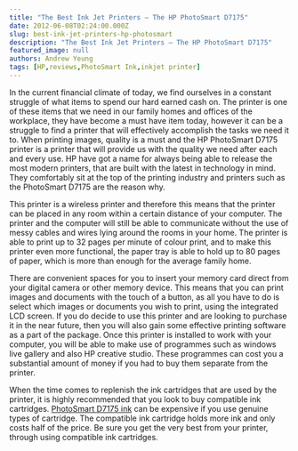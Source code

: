 ```yaml
---
title: "The Best Ink Jet Printers – The HP PhotoSmart D7175"
date: 2012-06-08T02:24:00.000Z
slug: best-ink-jet-printers-hp-photosmart
description: "The Best Ink Jet Printers – The HP PhotoSmart D7175"
featured_image: null
authors: Andrew Yeung
tags: [HP,reviews,PhotoSmart Ink,inkjet printer]
---
```


In the current financial climate of today, we find ourselves in a constant struggle of what items to spend our hard earned cash on. The printer is one of these items that we need in our family homes and offices of the workplace, they have become a must have item today, however it can be a struggle to find a printer that will effectively accomplish the tasks we need it to. When printing images, quality is a must and the HP PhotoSmart D7175 printer is a printer that will provide us with the quality we need after each and every use. HP have got a name for always being able to release the most modern printers, that are built with the latest in technology in mind. They comfortably sit at the top of the printing industry and printers such as the PhotoSmart D7175 are the reason why.

This printer is a wireless printer and therefore this means that the printer can be placed in any room within a certain distance of your computer. The printer and the computer will still be able to communicate without the use of messy cables and wires lying around the rooms in your home. The printer is able to print up to 32 pages per minute of colour print, and to make this printer even more functional, the paper tray is able to hold up to 80 pages of paper, which is more than enough for the average family home.

There are convenient spaces for you to insert your memory card direct from your digital camera or other memory device. This means that you can print images and documents with the touch of a button, as all you have to do is select which images or documents you wish to print, using the integrated LCD screen. If you do decide to use this printer and are looking to purchase it in the near future, then you will also gain some effective printing software as a part of the package. Once this printer is installed to work with your computer, you will be able to make use of programmes such as windows live gallery and also HP creative studio. These programmes can cost you a substantial amount of money if you had to buy them separate from the printer.

When the time comes to replenish the ink cartridges that are used by the printer, it is highly recommended that you look to buy compatible ink cartridges. [PhotoSmart D7175 ink](https://www.comboink.com/hp-photosmart-d7145-printer-ink-cartridges) can be expensive if you use genuine types of cartridge. The compatible ink cartridge holds more ink and only costs half of the price. Be sure you get the very best from your printer, through using compatible ink cartridges.